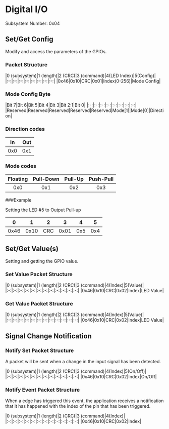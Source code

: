 
# Digital I/O
Subsystem Number: 0x04

## Set/Get Config

Modify and access the parameters of the GPIOs.

### Packet Structure

|0 (subsystem)|1 (length)|2 (CRC)|3 (command)|4(LED Index)|5(Config)|
|:-:|:-:|:-:|:-:|:-:|:-:|:-:|:-:|
|0x46|0x10|CRC|0x01|Index(0-256)|Mode Config|

### Mode Config Byte

|Bit 7|Bit 6|Bit 5|Bit 4|Bit 3|Bit 2:1|Bit 0|
|:-:|:-:|:-:|:-:|:-:|:-:|:-:|:-:|
|Reserved|Reserved|Reserved|Reserved|Reserved|Mode[1]|Mode[0]|Direction|

### Direction codes

|In|Out|
|:-:|:-:|
|0x0|0x1|

### Mode codes
|Floating|Pull-Down|Pull-Up|Push-Pull
|:-:|:-:|:-:|:-:|
|0x0|0x1|0x2|0x3|

###Example

Setting the LED #5 to Output Pull-up

|0|1|2|3|4|5|
|:-:|:-:|:-:|:-:|:-:|:-:|
|0x46|0x10|CRC|0x01|0x5|0x4|

## Set/Get Value(s)

Setting and getting the GPIO value.

### Set Value Packet Structure

|0 (subsystem)|1 (length)|2 (CRC)|3 (command)|4(Index)|5(Value)|
|:-:|:-:|:-:|:-:|:-:|:-:|:-:|:-:|:-:|:-:|:-:|:-:|
|0x46|0x10|CRC|0x02|Index|LED Value|

### Get Value Packet Structure

|0 (subsystem)|1 (length)|2 (CRC)|3 (command)|4(Index)|5(Value)|
|:-:|:-:|:-:|:-:|:-:|:-:|:-:|:-:|:-:|:-:|:-:|:-:|
|0x46|0x10|CRC|0x02|Index|LED Value|

## Signal Change Notification

### Notify Set Packet Structure

A packet will be sent when a change in the input signal has been detected.

|0 (subsystem)|1 (length)|2 (CRC)|3 (command)|4(Index)|5(On/Off)|
|:-:|:-:|:-:|:-:|:-:|:-:|:-:|:-:|:-:|:-:|:-:|:-:|
|0x46|0x10|CRC|0x02|Index|On/Off|

### Notify Event Packet Structure

When a edge has triggered this event, the application receives a notification that it has happened with the index of the pin that has been triggered.

|0 (subsystem)|1 (length)|2 (CRC)|3 (command)|4(Index)|
|:-:|:-:|:-:|:-:|:-:|:-:|:-:|:-:|:-:|:-:|:-:|:-:|
|0x46|0x10|CRC|0x02|Index|


